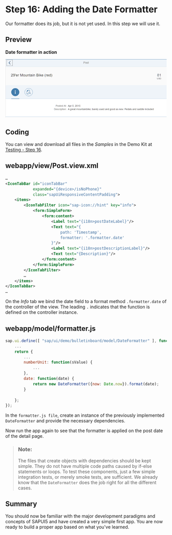 <!-- loio2ca583d6b9c24e4d8f189eada7c4b668 -->

# Step 16: Adding the Date Formatter

Our formatter does its job, but it is not yet used. In this step we will use it.



## Preview

   
  
**Date formatter in action**

 ![](images/Tutorial_Testing_Step_16_9aa15b0.png "Date formatter in action") 



## Coding

You can view and download all files in the *Samples* in the Demo Kit at [Testing - Step 16](https://ui5.sap.com/#/entity/sap.m.tutorial.testing/sample/sap.m.tutorial.testing.16).



## webapp/view/Post.view.xml

```xml
…
<IconTabBar id="iconTabBar"
			expanded="{device>/isNoPhone}"
			class="sapUiResponsiveContentPadding">
	<items>
		<IconTabFilter icon="sap-icon://hint" key="info">
			<form:SimpleForm>
				<form:content>
					<Label text="{i18n>postDateLabel}"/>
					<Text text="{
						path: 'Timestamp',
						formatter: '.formatter.date'
					}"/>
					<Label text="{i18n>postDescriptionLabel}"/>
					<Text text="{Description}"/>
				</form:content>
			</form:SimpleForm>
		</IconTabFilter>
		…
	</items>
</IconTabBar>
…
```

On the *Info* tab we bind the date field to a format method `.formatter.date` of the controller of the view. The leading `.` indicates that the function is defined on the controller instance.



## webapp/model/formatter.js

```js
sap.ui.define([ "sap/ui/demo/bulletinboard/model/DateFormatter" ], function (DateFormatter) {
	...
	return {
		...
		numberUnit: function(sValue) {
			...
		},
		date: function(date) {
			return new DateFormatter({now: Date.now}).format(date);
		}

	};
});
```

In the `formatter.js file`, create an instance of the previously implemented `DateFormatter` and provide the necessary dependencies.

Now run the app again to see that the formatter is applied on the post date of the detail page.

> ### Note:  
> The files that create objects with dependencies should be kept simple. They do not have multiple code paths caused by if-else statements or loops. To test these components, just a few simple integration tests, or merely smoke tests, are sufficient. We already know that the `DateFormatter` does the job right for all the different cases.



<a name="loio2ca583d6b9c24e4d8f189eada7c4b668__section_ovt_b2t_qbb"/>

## Summary

You should now be familiar with the major development paradigms and concepts of SAPUI5 and have created a very simple first app. You are now ready to build a proper app based on what you've learned.

